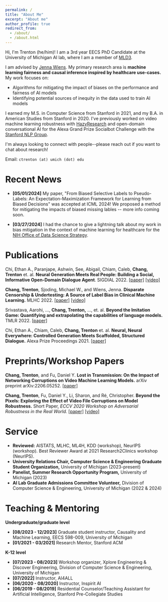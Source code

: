 ```yaml
---
permalink: /
title: "About Me"
excerpt: "About me"
author_profile: true
redirect_from: 
  - /about/
  - /about.html
---
```


Hi, I'm Trenton (he/him)! I am a 3rd year EECS PhD Candidate at the University of Michigan AI lab, where I am a member of [MLD3](https://wiens-group.engin.umich.edu/).

I am advised by [Jenna Wiens](http://www-personal.umich.edu/~wiensj/). My primary research area is **machine learning fairness and causal inference inspired by healthcare use-cases.** My work focuses on:
* Algorithms for mitigating the impact of biases on the performance and fairness of AI models 
* Identifying potential sources of inequity in the data used to train AI models  

I earned my M.S. in Computer Science from Stanford in 2021, and my B.A. in American Studies from Stanford in 2020. I've previously worked on video machine learning robustness with [HazyResearch](https://hazyresearch.stanford.edu/) and open-domain conversational AI for the Alexa Grand Prize Socialbot Challenge with the [Stanford NLP Group](https://stanfordnlp.github.io/chirpycardinal/).

I'm always looking to connect with people--please reach out if you want to chat about research!

Email: `ctrenton (at) umich (dot) edu`

Recent News
======
* **[05/01/2024]** My paper, "From Biased Selective Labels to Pseudo-Labels: An Expectation-Maximization Framework for Learning from Biased Decisions" was accepted at ICML 2024! We proposed a method for mitigating the impacts of biased missing lables -- more info coming soon.

* **[03/27/2024]** I had the chance to give a lightning talk about my work in bias mitigation in the context of machine learning for healthcare for the [NIH Office of Data Science Strategy](https://odss-ai.pages.dev/).

Publications
======

Chi, Ethan A., Paranjape, Ashwin, See, Abigail, Chiam, Caleb, **Chang, Trenton** et. al. **Neural Generation Meets Real People: Building a Social, Informative Open-Domain Dialogue Agent**. SIGDIAL 2022. [[paper]](https://aclanthology.org/2022.sigdial-1.37/) [[video]](https://www.youtube.com/watch?v=4F3Az88q3KI)

**Chang, Trenton**, Sjoding, Michael W., and Wiens, Jenna. **Disparate Censorship & Undertesting: A Source of Label Bias in Clinical Machine Learning.** MLHC 2022. [[paper]](https://arxiv.org/abs/2208.01127) [[video]](https://www.youtube.com/watch?v=Ty_l4SqKyCI)

Srivastava, Aarohi, ..., **Chang, Trenton,** ..., et. al. **Beyond the Imitation Game: Quantifying and extrapolating the capabilities of language models.** TMLR 2022. [[paper]](https://arxiv.org/abs/2206.04615)

Chi, Ethan A., Chiam, Caleb, **Chang, Trenton** et. al. **Neural, Neural Everywhere: Controlled Generation Meets Scaffolded, Structured Dialogue.** Alexa Prize Proceedings 2021. [[paper]](files/alexa_prize_report.pdf)

Preprints/Workshop Papers
======

**Chang, Trenton**, and Fu, Daniel Y. **Lost in Transmission: On the Impact of Networking Corruptions on Video Machine Learning Models.** arXiv preprint arXiv:2206.05252. [[paper]](https://arxiv.org/pdf/2206.05252.pdf)

**Chang, Trenton**, Fu, Daniel Y., Li, Sharon, and Ré, Christopher. **Beyond the Pixels: Exploring the Effect of Video File Corruptions on Model Robustness.** Short Paper, *ECCV 2020 Workshop on Adversarial Robustness in the Real World.* [[paper]](http://pages.cs.wisc.edu/~sharonli/publications/video-corruption.pdf) [[video]](https://www.youtube.com/watch?v=RXYD4jMZyV0)

Service
======
* **Reviewed:** AISTATS, MLHC, ML4H, KDD (workshop), NeurIPS (workshop). Best Reviewer Award at 2021 Research2Clinics workshop (NeurIPS). 
* **University Relations Chair, Computer Science & Engineering Graduate Student Organization,** University of Michigan (2023-present)
* **Panelist, Summer Research Opportunity Program,** University of Michigan (2023)
* **AI Lab Graduate Admissions Committee Volunteer,** Division of Computer Science & Engineering, University of Michigan (2022 & 2024)

Teaching & Mentoring
======

**Undergraduate/graduate level**
* **[08/2023 - 12/2023]** Graduate student instructor, Causality and Machine Learning, EECS 598-009, University of Michigan
* **[01/2021 - 03/2021]** Research Mentor, Stanford ACM

**K-12 level**
* **[07/2023 - 08/2023]** Workshop organizer, Xplore Engineering & Discover Engineering, Division of Computer Science & Engineering, University of Michigan
* **[07/2022]** Instructor, AI4ALL
* **[06/2020 - 08/2020]** Instructor, Inspirit AI
* **[06/2019 - 08/2019]** Residential Counselor/Teaching Assistant for Artificial Intelligence, Stanford Pre-Collegiate Studies

